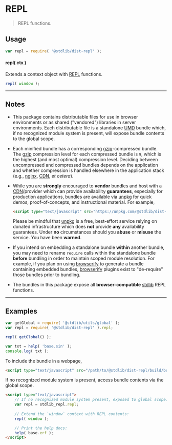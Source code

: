 <!--

@license Apache-2.0

Copyright (c) 2020 The Stdlib Authors.

Licensed under the Apache License, Version 2.0 (the "License");
you may not use this file except in compliance with the License.
You may obtain a copy of the License at

   http://www.apache.org/licenses/LICENSE-2.0

Unless required by applicable law or agreed to in writing, software
distributed under the License is distributed on an "AS IS" BASIS,
WITHOUT WARRANTIES OR CONDITIONS OF ANY KIND, either express or implied.
See the License for the specific language governing permissions and
limitations under the License.

-->

# REPL

> REPL functions.

<section class="intro">

</section>

<!-- /.intro -->

<section class="usage">

## Usage

```javascript
var repl = require( '@stdlib/dist-repl' );
```

#### repl( ctx )

Extends a context object with [REPL][@stdlib/repl] functions.

```javascript
repl( window );
```

</section>

<!-- /.usage -->

* * *

<section class="notes">

## Notes

-   This package contains distributable files for use in browser environments or as shared ("vendored") libraries in server environments. Each distributable file is a standalone [UMD][umd] bundle which, if no recognized module system is present, will expose bundle contents to the global scope.

-   Each minified bundle has a corresponding [gzip][gzip]-compressed bundle. The [gzip][gzip] compression level for each compressed bundle is `9`, which is the highest (and most optimal) compression level. Deciding between uncompressed and compressed bundles depends on the application and whether compression is handled elsewhere in the application stack (e.g., [nginx][nginx], [CDN][cdn], _et cetera_).

-   While you are **strongly** encouraged to **vendor** bundles and host with a [CDN][cdn]/provider which can provide availability **guarantees**, especially for production applications, bundles are available via [unpkg][unpkg] for quick demos, proof-of-concepts, and instructional material. For example,

    ```html
    <script type="text/javascript" src="https://unpkg.com/@stdlib/dist-repl/build/bundle.min.js"></script>
    ```

    Please be mindful that [unpkg][unpkg] is a free, best-effort service relying on donated infrastructure which does **not** provide **any** availability guarantees. Under **no** circumstances should you **abuse** or **misuse** the service. You have been **warned**.

-   If you intend on embedding a standalone bundle **within** another bundle, you may need to rename `require` calls within the standalone bundle **before** bundling in order to maintain scoped module resolution. For example, if you plan on using [browserify][browserify] to generate a bundle containing embedded bundles, [browserify][browserify] plugins exist to "de-require" those bundles prior to bundling.

-   The bundles in this package expose all **browser-compatible** [stdlib][stdlib] REPL functions.

</section>

<!-- /.notes -->

* * *

<section class="examples">

## Examples

<!-- eslint no-undef: "error" -->

```javascript
var getGlobal = require( '@stdlib/utils/global' );
var repl = require( '@stdlib/dist-repl' ).repl;

repl( getGlobal() );

var txt = help( 'base.sin' );
console.log( txt );
```

To include the bundle in a webpage,

```html
<script type="text/javascript" src="/path/to/@stdlib/dist-repl/build/bundle.min.js"></script>
```

If no recognized module system is present, access bundle contents via the global scope.

```html
<script type="text/javascript">
    // If no recognized module system present, exposed to global scope:
    var repl = stdlib_repl.repl;
    
    // Extend the `window` context with REPL contents:
    repl( window );

    // Print the help docs:
    help( base.erf );
</script>
```

</section>

<!-- /.examples -->

<section class="links">

[stdlib]: https://github.com/stdlib-js/stdlib

[@stdlib/repl]: https://github.com/stdlib-js/stdlib/tree/develop/lib/node_modules/%40stdlib/repl

[umd]: https://github.com/umdjs/umd

[gzip]: https://en.wikipedia.org/wiki/Gzip

[nginx]: http://nginx.org/en/docs/

[cdn]: https://en.wikipedia.org/wiki/Content_delivery_network

[unpkg]: https://unpkg.com/#/

[browserify]: https://github.com/browserify/browserify

</section>

<!-- /.links -->
